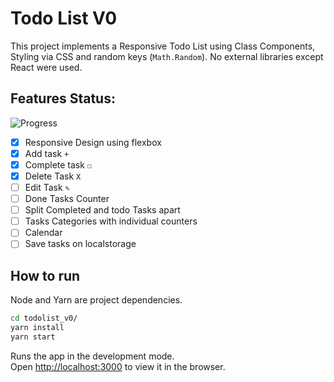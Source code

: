 # Todo List V0 
This project implements a Responsive Todo List using Class Components, Styling via CSS and random keys (`Math.Random`). No external libraries except React were used.

## Features Status:
![Progress](https://progress-bar.dev/40/)
- [x] Responsive Design using flexbox
- [x] Add task `+`
- [x] Complete task `☐`
- [x] Delete Task `X`
- [ ] Edit Task `✎`
- [ ] Done Tasks Counter
- [ ] Split Completed and todo Tasks apart
- [ ] Tasks Categories with individual counters
- [ ] Calendar 
- [ ] Save tasks on localstorage

## How to run
Node and Yarn are project dependencies. 

```bash 
cd todolist_v0/
yarn install
yarn start
```

Runs the app in the development mode.\
Open [http://localhost:3000](http://localhost:3000) to view it in the browser.

